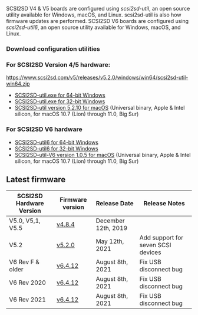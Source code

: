 SCSI2SD V4 & V5 boards are configured using *scsi2sd-util*, an open source utility available for Windows, macOS, and Linux. scsi2sd-util is also how firmware updates are performed. 
SCSI2SD V6 boards are configured using *scsi2sd-util6*, an open source utility available for Windows, macOS, and Linux. 

### Download configuration utilities

### For SCSI2SD Version 4/5 hardware:

https://www.scsi2sd.com/v5/releases/v5.2.0/windows/win64/scsi2sd-util-win64.zip
- [SCSI2SD-util.exe for 64-bit Windows](https://www.scsi2sd.com/v5/releases/v5.2.0/windows/win64/scsi2sd-util-win64.zip)
- [SCSI2SD-util.exe for 32-bit Windows](https://www.scsi2sd.com/v5/releases/v5.2.0/windows/win32/scsi2sd-util-win64.zip)
- [SCSI2SD-util version 5.2.10 for macOS](http://github.com/rabbitholecomputing/SCSI2SD/releases/download/5.2.10/SCSI2SD-util.app.zip) 
  (Universal binary, Apple & Intel silicon, for macOS 10.7 (Lion) through 11.0, Big Sur)

### For SCSI2SD V6 hardware

- [SCSI2SD-util6 for 64-bit Windows](http://www.codesrc.com/files/scsi2sd-v6/latest/windows/32bit/scsi2sd-util6-x86-6.4.11.zip)
- [SCSI2SD-util6 for 32-bit Windows](http://www.codesrc.com/files/scsi2sd-v6/latest/windows/32bit/scsi2sd-util6-x86-6.4.11.zip)
- [SCSI2SD-util-V6 version 1.0.5 for macOS](http://github.com/rabbitholecomputing/SCSI2SD-util-V6/releases/download/1.0.5/SCSI2SD-util-v6.app.zip)
  (Universal binary, Apple & Intel silicon, for macOS 10.7 (Lion) through 11.0, Big Sur)

## Latest firmware

| SCSI2SD Hardware Version | Firmware version                                                             | Release Date        | Release Notes  |
|--------------------------|-------------------------------------------------------------------------------------------------|---------------------|---|
| V5.0, V5,1, V5.5         | [v4.8.4](https://www.scsi2sd.com/v5/releases/v4.8.4/firmware/firmware_bundle-v4.8.04.scsi2sd)   | December 12th, 2019     |
| V5.2                     | [v5.2.0](http://scsi2sd.com/v5/releases/v5.2.0/firmware/SCSI2SD-V52.cyacd) | May 12th, 2021     | Add support for seven SCSI devices  |
| V6 Rev F & older         | [v6.4.12](http://www.scsi2sd.com/v6/files/v6.4.12/firmware.V6.revF.dfu)   | August 8th, 2021    | Fix USB disconnect bug  |
| V6 Rev 2020              | [v6.4.12](http://www.scsi2sd.com/v6/files/v6.4.12/firmware.V6.2020.dfu)   | August 8th, 2021    | Fix USB disconnect bug  |
| V6 Rev 2021              | [v6.4.12](http://www.scsi2sd.com/v6/files/v6.4.12/firmware.V6.2021.dfu)   | August 8th, 2021    | Fix USB disconnect bug  |
